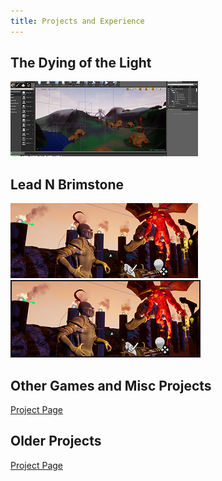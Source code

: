 ```yaml
---
title: Projects and Experience
---
```


## **The Dying of the Light**
[![Lead N Brimstone Preview Picture](/assets/img/LDCover.PNG)](/projects/DyingOfTheLight)

## **Lead N Brimstone** 
[![Lead N Brimstone Preview Picture](/assets/img/LnBCover.PNG)](/projects/LeadNBrimstone)
<a href="/projects/LeadNBrimstone"><img src="/assets/img/LnBCover.PNG" alt="Lead N Brimstone Preview Picture" style="border-style:solid; border-width:2px;" /></a>

## **Other Games and Misc Projects** 
[Project Page](/projects/GameJamMisc) 

## **Older Projects** 
[Project Page](/projects/OldProjects) 
